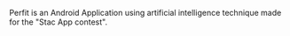 Perfit is an Android Application using artificial intelligence technique made for the "Stac App contest".
